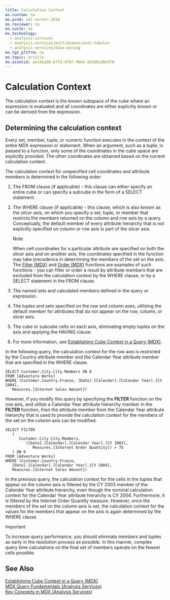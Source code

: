 ```yaml
---
title: Calculation Context
ms.custom: na
ms.prod: sql-server-2016
ms.reviewer: na
ms.suite: na
ms.technology: 
  - analysis-services
  - analysis-services/multidimensional-tabular
  - analysis-services/data-mining
ms.tgt_pltfrm: na
ms.topic: article
ms.assetid: aec8aa98-b77d-4f8f-9684-2618b1d8e970
---
```

# Calculation Context
  The calculation context is the known subspace of the cube where an expression is evaluated and all coordinates are either explicitly known or can be derived from the expression.  
  
## Determining the calculation context  
 Every set, member, tuple, or numeric function executes in the context of the entire MDX expression or statement. When an argument, such as a tuple, is passed to a function, only some of the coordinates in the cube space are explicitly provided. The other coordinates are obtained based on the current calculation context.  
  
 The calculation context for unspecified cell coordinates and attribute members is determined in the following order:  
  
1.  The FROM clause \(if applicable\) \- this clause can either specify an entire cube or can specify a subcube in the form of a SELECT statement.  
  
2.  The WHERE clause \(if applicable\) \- this clause, which is also known as the *slicer axis*, on which you specify a set, tuple, or member that restricts the members returned on the column and row axis by a query. Conceptually, the default member of every attribute hierarchy that is not explicitly specified on column or row axis is part of the slicer axis.  
  
    > [!NOTE]  
    >  When cell coordinates for a particular attribute are specified on both the slicer axis and on another axis, the coordinates specified in the function may take precedence in determining the members of the set on the axis. The [Filter \(MDX\)](../Topic/Filter%20\(MDX\).md) and [Order \(MDX\)](../Topic/Order%20\(MDX\).md) functions are examples of such functions \- you can filter or order a result by attribute members that are excluded from the calculation context by the WHERE clause, or by a SELECT statement in the FROM clause.  
  
3.  The named sets and calculated members defined in the query or expression.  
  
4.  The tuples and sets specified on the row and column axes, utilizing the default member for attributes that do not appear on the row, column, or slicer axis.  
  
5.  The cube or subcube cells on each axis, eliminating empty tuples on the axis and applying the HAVING clause.  
  
6.  For more information, see [Establishing Cube Context in a Query &#40;MDX&#41;](../../Topics/TopicNameContainA/Establishing-Cube-Context-in-a-Query--MDX-.md).  
  
 In the following query, the calculation context for the row axis is restricted by the Country attribute member and the Calendar Year attribute member that are specified in the WHERE clause.  
  
```  
SELECT Customer.City.City.Members ON 0  
FROM [Adventure Works]  
WHERE (Customer.Country.France, [Date].[Calendar].[Calendar Year].[CY 2004],  
   Measures.[Internet Sales Amount])  
```  
  
 However, if you modify this query by specifying the **FILTER** function on the row axis, and utilize a Calendar Year attribute hierarchy member in the **FILTER** function, then the attribute member from the Calendar Year attribute hierarchy that is used to provide the calculation context for the members of the set on the column axis can be modified.  
  
```  
SELECT FILTER  
   (  
      Customer.City.City.Members,   
         ([Date].[Calendar].[Calendar Year].[CY 2003],  
            Measures.[Internet Order Quantity]) > 75   
   ) ON 0  
FROM [Adventure Works]  
WHERE (Customer.Country.France,  
   [Date].[Calendar].[Calendar Year].[CY 2004],  
   Measures.[Internet Sales Amount])  
```  
  
 In the previous query, the calculation context for the cells in the tuples that appear on the column axis is filtered by the CY 2003 member of the Calendar Year attribute hierarchy, even though the nominal calculation context for the Calendar Year attribute hierarchy is CY 2004. Furthermore, it is filtered by the Internet Order Quantity measure. However, once the members of the set on the column axis is set, the calculation context for the values for the members that appear on the axis is again determined by the WHERE clause.  
  
> [!IMPORTANT]  
>  To increase query performance, you should eliminate members and tuples as early in the resolution process as possible. In this manner, complex query time calculations on the final set of members operate on the fewest cells possible.  
  
## See Also  
 [Establishing Cube Context in a Query &#40;MDX&#41;](../../Topics/TopicNameContainA/Establishing-Cube-Context-in-a-Query--MDX-.md)   
 [MDX Query Fundamentals &#40;Analysis Services&#41;](../../Topics/TopicNameNotContainA/MDX-Query-Fundamentals--Analysis-Services-.md)   
 [Key Concepts in MDX &#40;Analysis Services&#41;](../../Topics/TopicNameNotContainA/Key-Concepts-in-MDX--Analysis-Services-.md)  
  
  